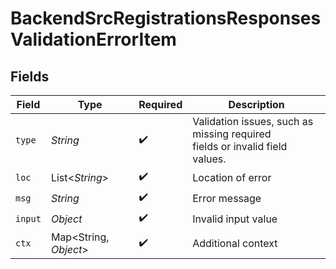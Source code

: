 # BackendSrcRegistrationsResponsesValidationErrorItem


## Fields

| Field                                                                                           | Type                                                                                            | Required                                                                                        | Description                                                                                     |
| ----------------------------------------------------------------------------------------------- | ----------------------------------------------------------------------------------------------- | ----------------------------------------------------------------------------------------------- | ----------------------------------------------------------------------------------------------- |
| `type`                                                                                          | *String*                                                                                        | :heavy_check_mark:                                                                              | Validation issues, such as missing required<br/>                    fields or invalid field values. |
| `loc`                                                                                           | List\<*String*>                                                                                 | :heavy_check_mark:                                                                              | Location of error                                                                               |
| `msg`                                                                                           | *String*                                                                                        | :heavy_check_mark:                                                                              | Error message                                                                                   |
| `input`                                                                                         | *Object*                                                                                        | :heavy_check_mark:                                                                              | Invalid input value                                                                             |
| `ctx`                                                                                           | Map\<String, *Object*>                                                                          | :heavy_check_mark:                                                                              | Additional context                                                                              |